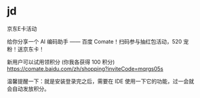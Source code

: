# jd
京东E卡活动

给你分享一个 AI 编码助手 —— 百度 Comate！扫码参与抽红包活动，520 宠粉！送京东卡！

新用户可以试用领积分 (你我各获得 100 积分)
https://comate.baidu.com/zh/shopping?inviteCode=mqrgs05s

温馨提醒一下：就是安装登录完之后，需要在 IDE 使用一下它的功能，过一会就会自动发放积分。
